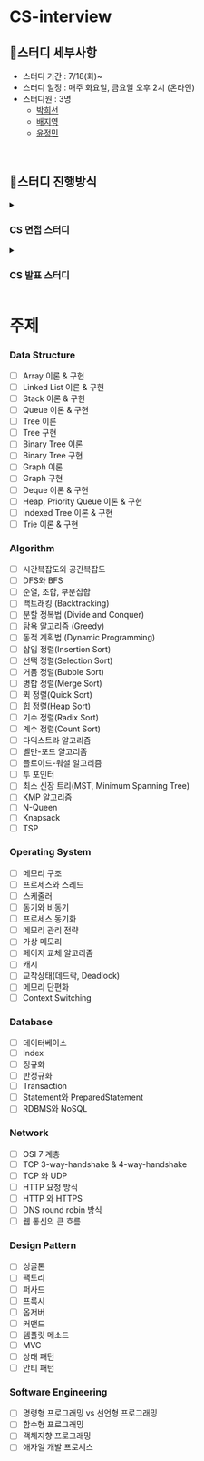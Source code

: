 # CS-interview

## 📍스터디 세부사항

- 스터디 기간 : 7/18(화)~
- 스터디 일정 : 매주 화요일, 금요일 오후 2시 (온라인)
- 스터디원 : 3명
  - [박희선](https://github.com/summeree22)
  - [배지영](https://github.com/fjiyt)
  - [윤정민](https://github.com/jungmiin)

<br>

## 📍스터디 진행방식
<details>
  <summary><h3>CS 면접 스터디</h3></summary>
  <ol>
    <li>해당 블로그 ([https://gyoogle.dev/blog/](https://gyoogle.dev/blog/)) 를 참고해서 각 과목별로 공부할 주제를 정합니다.</li>
    <li>주제에 대해 공부를 해오면 스터디 당일에 사다리 타서 각자 질문받을 주제를 정합니다.</li> 
    <li>한사람마다 정해진 주제로 돌아가며 나머지 사람이 질문을 계속합니다. (질문하는 사람이 답변하는 사람 답 기록해줌)</li>
    <li>스터디가 끝난 후 자신이 받은 질문 및 답변을 이슈에 등록합니다.</li>
    <li>올라온 이슈 중 첨언하고 싶은게 있다면 답변을 추가합니다.</li>
  </ol>
  </div>
</details>

<details>
  <summary><h3>CS 발표 스터디</h3></summary>
  <ol>
    <li>각자 공부해서 발표할 주제를 정합니다.</li>
    <li>주제에 대해 발표 준비를 해오면 스터디 당일에 발표를 합니다.</li> 
    <li>주제에 관련한 토의/질문을 진행합니다.</li>
    <li>스터디가 끝난 후 자신이 정리한 발표자료를 올립니다.</li>
  </ol>
  </div>
</details>

# 주제
### Data Structure

- [ ] Array 이론 & 구현
- [ ] Linked List 이론 & 구현
- [ ] Stack 이론 & 구현
- [ ] Queue 이론 & 구현
- [ ] Tree 이론
- [ ] Tree 구현
- [ ] Binary Tree 이론
- [ ] Binary Tree 구현
- [ ] Graph 이론
- [ ] Graph 구현
- [ ] Deque 이론 & 구현
- [ ] Heap, Priority Queue 이론 & 구현
- [ ] Indexed Tree 이론 & 구현
- [ ] Trie 이론 & 구현

### Algorithm

- [ ] 시간복잡도와 공간복잡도
- [ ] DFS와 BFS
- [ ] 순열, 조합, 부분집합
- [ ] 백트래킹 (Backtracking)
- [ ] 분할 정복법 (Divide and Conquer)
- [ ] 탐욕 알고리즘 (Greedy)
- [ ] 동적 계획법 (Dynamic Programming)
- [ ] 삽입 정렬(Insertion Sort)
- [ ] 선택 정렬(Selection Sort)
- [ ] 거품 정렬(Bubble Sort)
- [ ] 병합 정렬(Merge Sort)
- [ ] 퀵 정렬(Quick Sort)
- [ ] 힙 정렬(Heap Sort)
- [ ] 기수 정렬(Radix Sort)
- [ ] 계수 정렬(Count Sort)
- [ ] 다익스트라 알고리즘
- [ ] 벨만-포드 알고리즘
- [ ] 플로이드-워셜 알고리즘
- [ ] 투 포인터
- [ ] 최소 신장 트리(MST, Minimum Spanning Tree)
- [ ] KMP 알고리즘
- [ ] N-Queen
- [ ] Knapsack
- [ ] TSP

### Operating System

- [ ] 메모리 구조
- [ ] 프로세스와 스레드
- [ ] 스케줄러
- [ ] 동기와 비동기
- [ ] 프로세스 동기화
- [ ] 메모리 관리 전략
- [ ] 가상 메모리
- [ ] 페이지 교체 알고리즘
- [ ] 캐시
- [ ] 교착상태(데드락, Deadlock)
- [ ] 메모리 단편화
- [ ] Context Switching

### Database

- [ ] 데이터베이스
- [ ] Index
- [ ] 정규화
- [ ] 반정규화
- [ ] Transaction
- [ ] Statement와 PreparedStatement
- [ ] RDBMS와 NoSQL

### Network

- [ ] OSI 7 계층
- [ ] TCP 3-way-handshake & 4-way-handshake
- [ ] TCP 와 UDP
- [ ] HTTP 요청 방식
- [ ] HTTP 와 HTTPS
- [ ] DNS round robin 방식
- [ ] 웹 통신의 큰 흐름

### Design Pattern

- [ ] 싱글톤
- [ ] 팩토리
- [ ] 퍼사드
- [ ] 프록시
- [ ] 옵저버
- [ ] 커맨드
- [ ] 템플릿 메소드
- [ ] MVC
- [ ] 상태 패턴
- [ ] 안티 패턴

### Software Engineering

- [ ] 명령형 프로그래밍 vs 선언형 프로그래밍
- [ ] 함수형 프로그래밍
- [ ] 객체지향 프로그래밍
- [ ] 애자일 개발 프로세스

<br>
